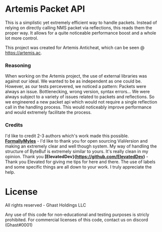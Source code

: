 # Artemis Packet API
This is a simplistic yet extremely efficient way to handle packets. Instead of relying on directly calling NMS packet via
reflections, this reads them the proper way. It allows for a quite noticeable performance boost and a whole lot more control.

This project was created for Artemis Anticheat, which can be seen @ https://artemis.ac. 

### Reasoning
When working on the Artemis project, the use of external libraries was against our ideal. We wanted to be as independent as one could be. 
However, as our tests percevered, we noticed a pattern: Packets were always an issue. Bottlenecking, wrong version, syntax errors... We were
always subject to a variety of issues related to packets and reflections. So we engineered a new packet api which would not require a single reflection
call in the handling process. This would noticeably improve performance and would extremely facilitate the process.

### Credits
I'd like to credit 2-3 authors which's work made this possible. 
**[FormallyMyles](https://github.com/FormallyMyles)** - I'd like to thank you for open sourcing ViaVersion and making an extremely clear and well though system. 
My way of handling the structure of ByteBuf is extremely similar to yours. It's really clean in my opinion. Thank you
**[ElevatedDev}(https://github.com/ElevatedDev)** - Thank you Elevated for giving me tips for here and there. The use of labels and some specific things are
all down to your work. I truly appreciate the help.

# License
All rights reserved - Ghast Holdings LLC

Any use of this code for non-educational and testing purposes is stricly prohibited. 
For commercial licenses of this code, contact us on discord (Ghast#0001)
